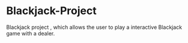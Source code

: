 # Blackjack-Project
Blackjack project , which allows the user to play a interactive Blackjack game with a dealer.
